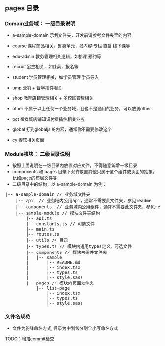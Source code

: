 ## pages 目录

### Domain业务域： 一级目录说明
- a-sample-domain 示例文件夹，开发前请参考文件夹里的内容
  
- course 课程商品相关，售卖单元，如内容 专栏 直播 线下课等
- edu-admin 教务管理相关逻辑，如排课 预约等
- recruit 招生相关，如线索，报名等
- student 学员管理相关，如学员管理 学员导入
- ump 营销 + 督学插件相关
- shop 教育店铺管理相关 + 多校区管理相关
- other 不属于以上任何一个业务域，且也不是通用的业务，可以放到other

- pct 微商城店铺知识付费插件相关业务
- global 打到globaljs 的内容，通常你不需要修改这个
- cy 餐饮相关页面

### Module模块： 二级目录说明
 - 按照上面说明在一级目录内放置对应文件，不得随意新增一级目录
 - components 和 pages 目录下允许放置其他只属于这个组件或页面的抽象，比如page的布局文件等
 - 二级目录中的结构，以 a-sample-domain 为例：
<pre>
|-- a-sample-domain // 业务域文件夹
    |-- api  // 业务域内公用api，通常不需要此文件夹，参见readme
    |-- components  // 业务域内公用组件，通常不需要此文件夹，参见readme
    |-- sample-module // 模块文件夹结构
        |-- api.ts
        |-- constants.ts // 可选文件
        |-- main.ts
        |-- routes.ts
        |-- utils // 目录
        |-- types.ts // 模块内通用types定义，可选文件
        |-- components // 模块内组件文件夹
        |   |-- sample
        |       |-- README.md
        |       |-- index.tsx
        |       |-- types.ts
        |       |-- style.sass
        |-- pages // 模块内页面文件夹
            |-- list-page
                |-- index.tsx
                |-- types.ts
                |-- style.sass
</pre>
 
 ### 文件名规范 
 - 文件为驼峰命名方式, 目录为中划线分割全小写命名方式

TODO：增加commit检查